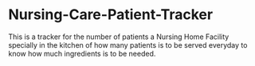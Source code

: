 # Nursing-Care-Patient-Tracker
This is a tracker for the number of patients a Nursing Home Facility specially in the kitchen of how many patients is to be served everyday to know how much ingredients is to be needed.
